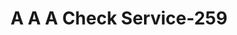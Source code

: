 ---
f_zip-code: 39474
f_state-code: MS
title: A A A Check Service-259
f_phone: 601-792-4080
f_city-only: Prentiss
f_address: 1016 3Rd Street Prentiss
f_location-unique-id: '259'
slug: a-a-a-check-service-259
updated-on: '2024-05-30T13:46:58.046Z'
created-on: '2024-05-30T13:36:59.803Z'
published-on: '2024-05-30T13:54:32.469Z'
f_city-state: cms/city/prentiss-ms.md
f_company: cms/company/a-a-a-check-service.md
f_state: cms/state/mississippi.md
layout: '[payday-loan].html'
tags: payday-loan
---
